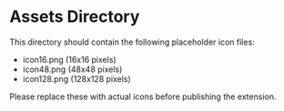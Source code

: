 # Assets Directory

This directory should contain the following placeholder icon files:

- icon16.png (16x16 pixels)
- icon48.png (48x48 pixels)
- icon128.png (128x128 pixels)

Please replace these with actual icons before publishing the extension.